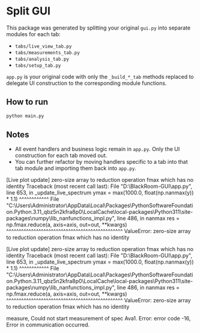 # Split GUI

This package was generated by splitting your original `gui.py` into separate modules for each tab:
- `tabs/live_view_tab.py`
- `tabs/measurements_tab.py`
- `tabs/analysis_tab.py`
- `tabs/setup_tab.py`

`app.py` is your original code with only the `_build_*_tab` methods replaced to delegate
UI construction to the corresponding module functions.

## How to run

```bash
python main.py
```

## Notes

- All event handlers and business logic remain in `app.py`. Only the UI construction for each tab moved out.
- You can further refactor by moving handlers specific to a tab into that tab module and importing them back into `app.py`.

[Live plot update] zero-size array to reduction operation fmax which has no identity
Traceback (most recent call last):
  File "D:\BlackRoom-GUI\app.py", line 653, in _update_live_spectrum
    ymax = max(1000.0, float(np.nanmax(y)) * 1.1)
                             ^^^^^^^^^^^^
  File "C:\Users\Administrator\AppData\Local\Packages\PythonSoftwareFoundation.Python.3.11_qbz5n2kfra8p0\LocalCache\local-packages\Python311\site-packages\numpy\lib\_nanfunctions_impl.py", line 486, in nanmax
    res = np.fmax.reduce(a, axis=axis, out=out, **kwargs)
          ^^^^^^^^^^^^^^^^^^^^^^^^^^^^^^^^^^^^^^^^^^^^^^^
ValueError: zero-size array to reduction operation fmax which has no identity

[Live plot update] zero-size array to reduction operation fmax which has no identity
Traceback (most recent call last):
  File "D:\BlackRoom-GUI\app.py", line 653, in _update_live_spectrum
    ymax = max(1000.0, float(np.nanmax(y)) * 1.1)
                             ^^^^^^^^^^^^
  File "C:\Users\Administrator\AppData\Local\Packages\PythonSoftwareFoundation.Python.3.11_qbz5n2kfra8p0\LocalCache\local-packages\Python311\site-packages\numpy\lib\_nanfunctions_impl.py", line 486, in nanmax
    res = np.fmax.reduce(a, axis=axis, out=out, **kwargs)
          ^^^^^^^^^^^^^^^^^^^^^^^^^^^^^^^^^^^^^^^^^^^^^^^
ValueError: zero-size array to reduction operation fmax which has no identity

measure, Could not start measurement of spec Ava1. Error: error code -16, Error in communication occurred.